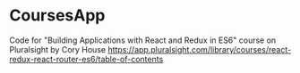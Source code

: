 # CoursesApp
Code for "Building Applications with React and Redux in ES6" course on Pluralsight by Cory House https://app.pluralsight.com/library/courses/react-redux-react-router-es6/table-of-contents
